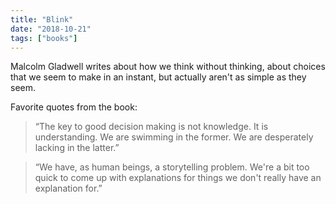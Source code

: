 ```yaml
---
title: "Blink"
date: "2018-10-21"
tags: ["books"]
---
```


Malcolm Gladwell writes about how we think without thinking, about choices that we seem to make in an instant, but actually aren't as simple as they seem.

Favorite quotes from the book:

> “The key to good decision making is not knowledge. It is understanding. We are swimming in the former. We are desperately lacking in the latter.”

> “We have, as human beings, a storytelling problem. We're a bit too quick to come up with explanations for things we don't really have an explanation for.”
